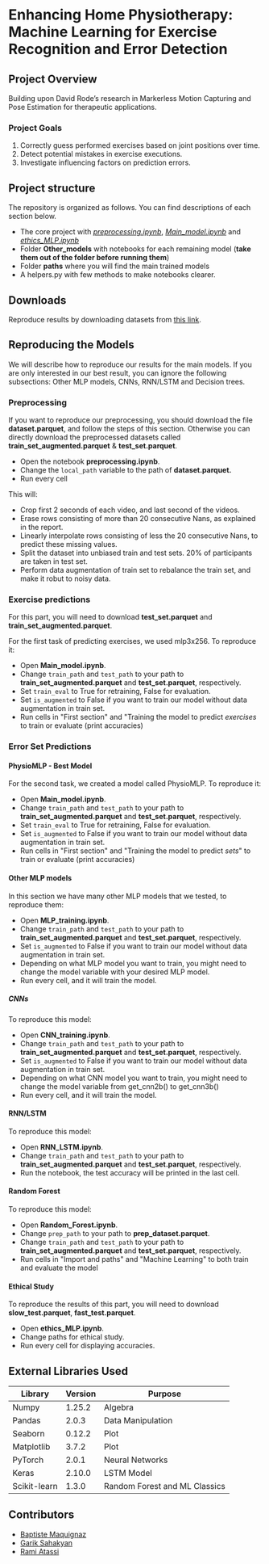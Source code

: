 # Enhancing Home Physiotherapy: Machine Learning for Exercise Recognition and Error Detection

## Project Overview

Building upon David Rode’s research in Markerless Motion Capturing and Pose Estimation for therapeutic applications.

### Project Goals

1. Correctly guess performed exercises based on joint positions over time.
2. Detect potential mistakes in exercise executions.
3. Investigate influencing factors on prediction errors.

## Project structure

The repository is organized as follows. You can find descriptions of each section below.
* The core project with [*preprocessing.ipynb*](.\Preprocessing.ipynb),  [*Main_model.ipynb*](.\Main_model.ipynb) and [*ethics_MLP.ipynb*](.\ethics_MLP.ipynb)
* Folder **Other_models** with notebooks for each remaining model (**take them out of the folder before running them**)
* Folder **paths** where you will find the main trained models
* A helpers.py with few methods to make notebooks clearer.




## Downloads

Reproduce results by downloading datasets from [this link](https://mega.nz/folder/x58iACqb#EciOgNhfLUL30SUhvxe6gw).

## Reproducing the Models

We will describe how to reproduce our results for the main models. If you are only interested in our best result, you can ignore the following subsections: Other MLP models, CNNs, RNN/LSTM and Decision trees.

### Preprocessing

If you want to reproduce our preprocessing, you should download the file **dataset.parquet**, and follow the steps of this section. Otherwise you can directly download the preprocessed datasets called **train_set_augmented.parquet** & **test_set.parquet**.

- Open the notebook **preprocessing.ipynb**.
- Change the `local_path` variable to the path of **dataset.parquet.**
- Run every cell

This will:
* Crop first 2 seconds of each video, and last second of the videos.
* Erase rows consisting of more than 20 consecutive Nans, as explained in the report.
* Linearly interpolate rows consisting of less the 20 consecutive Nans, to predict these missing values.
* Split the dataset into unbiased train and test sets. 20% of participants are taken in test set.
* Perform data augmentation of train set to rebalance the train set, and make it robut to noisy data.

### Exercise predictions
For this part, you will need to download **test_set.parquet** and **train_set_augmented.parquet**.

For the first task of predicting exercises, we used mlp3x256. To reproduce it:
- Open **Main_model.ipynb**.
- Change `train_path` and `test_path` to your path to **train_set_augmented.parquet** and **test_set.parquet**, respectively.
- Set `train_eval` to True for retraining, False for evaluation.
- Set `is_augmented` to False if you want to train our model without data augmentation in train set.
- Run cells in "First section" and "Training the model to predict _*exercises*_ to train or evaluate (print accuracies)

### Error Set Predictions

#### PhysioMLP - Best Model

For the second task, we created a model called PhysioMLP. To reproduce it:
- Open **Main_model.ipynb**.
- Change `train_path` and `test_path` to your path to **train_set_augmented.parquet** and **test_set.parquet**, respectively.
- Set `train_eval` to True for retraining, False for evaluation.
- Set `is_augmented` to False if you want to train our model without data augmentation in train set.
- Run cells in "First section" and "Training the model to predict _*sets*_" to train or evaluate (print accuracies)


#### Other MLP models

In this section we have many other MLP models that we tested, to reproduce them:
- Open **MLP_training.ipynb**.
- Change `train_path` and `test_path` to your path to **train_set_augmented.parquet** and **test_set.parquet**, respectively.
- Set `is_augmented` to False if you want to train our model without data augmentation in train set.
- Depending on what MLP model you want to train, you might need to change the model variable with your desired MLP model.
- Run every cell, and it will train the model.

##### CNNs

To reproduce this model:
- Open **CNN_training.ipynb**.
- Change `train_path` and `test_path` to your path to **train_set_augmented.parquet** and **test_set.parquet**, respectively.
- Set `is_augmented` to False if you want to train our model without data augmentation in train set.
- Depending on what CNN model you want to train, you might need to change the model variable from get_cnn2b() to get_cnn3b()
- Run every cell, and it will train the model.

#### RNN/LSTM

To reproduce this model:
- Open **RNN_LSTM.ipynb**.
- Change `train_path` and `test_path` to your path to **train_set_augmented.parquet** and **test_set.parquet**, respectively.
- Run the notebook, the test accuracy will be printed in the last cell.

#### Random Forest

To reproduce this model:
- Open **Random_Forest.ipynb**.
- Change `prep_path` to your path to **prep_dataset.parquet**.
- Change `train_path` and `test_path` to your path to **train_set_augmented.parquet** and **test_set.parquet**, respectively.
- Run cells in "Import and paths" and "Machine Learning" to both train and evaluate the model

#### Ethical Study

To reproduce the results of this part, you will need to download **slow_test.parquet**, **fast_test.parquet**.

- Open **ethics_MLP.ipynb**.
- Change paths for ethical study.
- Run every cell for displaying accuracies.

## External Libraries Used

| Library       | Version | Purpose                    |
|---------------|---------|----------------------------|
| Numpy         | 1.25.2  | Algebra                    |
| Pandas        | 2.0.3   | Data Manipulation          |
| Seaborn       | 0.12.2  | Plot                       |
| Matplotlib    | 3.7.2   | Plot                       |
| PyTorch       | 2.0.1   | Neural Networks            |
| Keras         | 2.10.0  | LSTM Model                 |
| Scikit-learn  | 1.3.0   | Random Forest and ML Classics|


## Contributors

- [Baptiste Maquignaz](https://github.com/Baptiste-ic)
- [Garik Sahakyan](https://github.com/garikSahakayan)
- [Rami Atassi](https://github.com/RamiATASSI)
